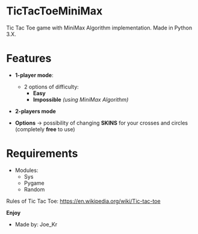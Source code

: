 # TicTacToeMiniMax
Tic Tac Toe game with MiniMax Algorithm implementation.
Made in Python 3.X.

# Features
  - **1-player mode**:
    - 2 options of difficulty:
      -   **Easy**
      -   **Impossible** _(using MiniMax Algorithm)_

  - **2-players mode**
  - **Options** -> possibility of changing **SKINS** for your crosses and circles (completely **free** to use)

# Requirements
  - Modules:
    - Sys
    - Pygame
    - Random


Rules of Tic Tac Toe: 
https://en.wikipedia.org/wiki/Tic-tac-toe

**Enjoy**
  - Made by: Joe_Kr
